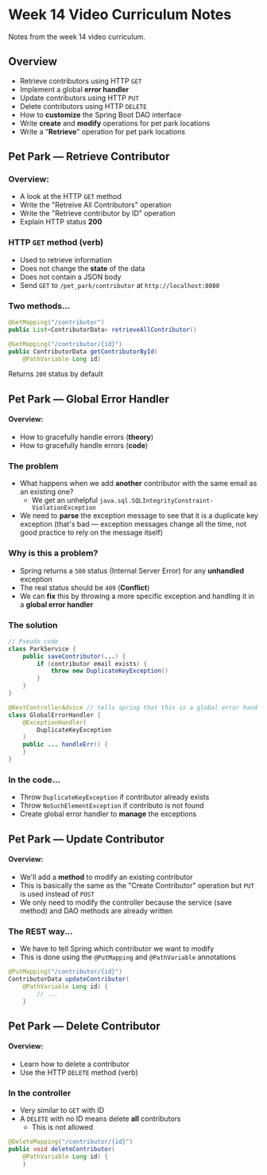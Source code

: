 # Week 14 Video Curriculum Notes

Notes from the week 14 video curriculum.

## Overview

-   Retrieve contributors using HTTP `GET`
-   Implement a global **error handler**
-   Update contributors using HTTP `PUT`
-   Delete contributors using HTTP `DELETE`
-   How to **customize** the Spring Boot DAO interface
-   Write **create** and **modify** operations for pet park locations
-   Write a "**Retrieve**" operation for pet park locations

## Pet Park — Retrieve Contributor

### Overview:

-   A look at the HTTP `GET` method
-   Write the "Retreive All Contributors" operation
-   Write the "Retrieve contributor by ID" operation
-   Explain HTTP status **200**

### HTTP `GET` method (verb)

-   Used to retrieve information
-   Does not change the **state** of the data
-   Does not contain a JSON body
-   Send `GET` to `/pet_park/contributor` at `http://localhost:8080`

### Two methods...

```java
@GetMapping("/contributor")
public List<ContributorData> retrieveAllContributor()

@GetMapping("/contributor/{id}")
public ContributorData getContributorById(
    @PathVariable Long id)
```

Returns `200` status by default

## Pet Park — Global Error Handler

#### Overview:

-   How to gracefully handle errors (**theory**)
-   How to gracefully handle errors (**code**)

### The problem

-   What happens when we add **another** contributor with the same email as an existing one?
    -   We get an unhelpful `java.sql.SQLIntegrityConstraint-ViolationException`
-   We need to **parse** the exception message to see that it is a duplicate key exception (that's bad — exception messages change all the time, not good practice to rely on the message itself)

### Why is this a problem?

-   Spring returns a `500` status (Internal Server Error) for any **unhandled** exception
-   The real status should be `409` (**Conflict**)
-   We can **fix** this by throwing a more specific exception and handling it in a **global error handler**

### The solution

```java
// Pseudo code
class ParkService {
    public saveContributor(...) {
        if (contributor email exists) {
            throw new DuplicateKeyException()
        }
    }
}

@RestControllerAdvice // tells spring that this is a global error handler
class GlobalErrorHandler {
    @ExceptionHandler(
        DuplicateKeyException
    )
    public ... handleErr() {
    }
}
```

### In the code...

-   Throw `DuplicateKeyException` if contributor already exists
-   Throw `NoSuchElementException` if contributo is not found
-   Create global error handler to **manage** the exceptions

## Pet Park — Update Contributor

#### Overview:

-   We'll add a **method** to modify an existing contributor
-   This is basically the same as the "Create Contributor" operation but `PUT` is used instead of `POST`
-   We only need to modify the controller because the service (save method) and DAO methods are already written

### The REST way...

-   We have to tell Spring which contributor we want to modify
-   This is done using the `@PutMapping` and `@PathVariable` annotations

```java
@PutMapping("/contributor/{id}")
ContributorData updateContributor(
    @PathVariable Long id) {
        // ...
    }
```

## Pet Park — Delete Contributor

#### Overview:

-   Learn how to delete a contributor
-   Use the HTTP `DELETE` method (verb)

### In the controller

-   Very similar to `GET` with ID
-   A `DELETE` with no ID means delete **all** contributors
    -   This is not allowed

```java
@DeleteMapping("/contributor/{id}")
public void deleteContributor(
    @PathVariable Long id) {
    }
```

<!-- ## Pet Park — Create Location -->

<!-- ## Pet Park — Retrieve Pet Park -->
